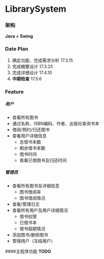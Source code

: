 # LibrarySystem

### 架构
**Java + Swing**

### Date Plan
1.  确定功能，完成需求分析 17.3.15
2. 完成概要设计 17.3.25
3. 完成详细设计 17.4.10
4. **中期检查** 17.5.6

### Feature

##### 用户
- 查看所有图书
- 通过名称、ISBN编码、作者、出版社查询书本
- 借阅/预约/归还图书
- 查看用户详细信息
  - 总借书本数
  - 剩余借书本数
  - 借书时间
  - 查看已借图书及归还时间

##### 管理员
- 查看所有图书及详细信息
  - 图书借阅率
  - 图书借阅情况
- 查看/管理日志
- 查看所有用户及用户详细情况
  - 借书权限
  - 已借书本
  - 借书超期情况
- 添加图书/删除图书
- 管理用户（冻结用户）

####主程序功能
 **TODO**